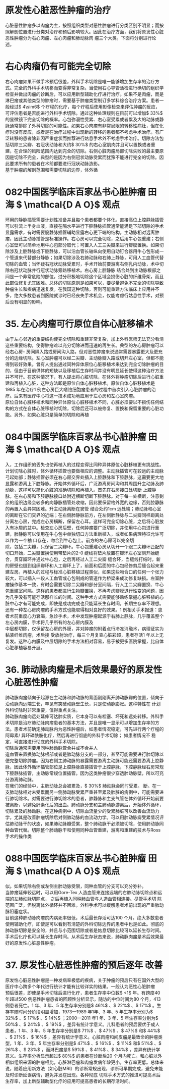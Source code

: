 # 原发性心脏恶性肿瘤的治疗  
心脏恶性肿瘤多以肉瘤为主，按照组织类型对恶性肿瘤进行分类区别不明显；而按照解剖位置进行分类对治疗和预后影响较大。因此在治疗方面，我们将原发性心脏恶性肿瘤分为右心肉瘤、左心肉瘤和肺动脉肉 瘤三个大类。下面将分别进行论述。  
#  右心肉瘤仍有可能完全切除  
右心肉瘤如果不做手术预后很差，外科手术切除是唯一能够增加生存率的治疗方式。完全的外科手术切移而变得非常复杂。当使用右心导管活检进行确切的组织学检查并做出肉瘤的诊断后，可以应用新型辅助化疗进行治疗。如果不是肉瘤，而是淋巴瘤或其他类型的肿瘤时，需要基于肿瘤类型制订多学科综合治疗方案。患者一般经过$ 4\sim6$  个疗程的化疗，每个疗程后使用影像检查来评估肿瘤的反应，可评估患者是否能进行外科手术切除。通过这种处理规则在目前可以增加$ 33\%$ 的显微镜下完全切除的概率。心包弥漫性受累、右心室受累或者累及大的动脉或静脉通常排除了外科切除的可能性。如果右心肉瘤有非常局限的转移性病灶，但在化疗时没有反应，或者是在治疗过程中出现新的转移的患者都不考虑手术治疗。有广泛转移的患者除非因严重症状而推荐进行姑息手术外不考虑手术治疗。切除方法包括切除三尖瓣、右冠状动脉和大约$ 30\%$  的右心室肌肉并且可以置换或者重建，在合理的风险范围内达到完全的切除。右侧心脏肉瘤局部切除失败的最主要原因是切除不完全，典型的是因为右侧冠状动脉受累而犹豫不能进行完全的切除。因此要求所有的患者在术前都要进行冠状动脉造影。  
基于肿瘤的解剖范围和需要切除的边界，体外循  
# 082中国医学临床百家丛书心脏肿瘤  田海  $ \mathcal{D A O}$    观点  
环用的静脉插管需要计划性准备并且每个患者都要个体化。直接高位上腔静脉插管可以引流上半身血液，直接在隔水平进行下腔静脉插管通常能满足下部切除的手术显露需求，有时需要股静脉插管辅助显露右心更下端的结构。主动脉相对远离肿瘤，因此主动脉插管是标准操作。右心房可以完全切除，之后用牛心包重建；右侧心室壁可以简单地用牛心包部分取代；可置入人工三尖瓣来进行瓣膜置换。如果切除涉及上腔静脉或下腔静脉，可以沿血管长轴纵向使用自动钉合器用牛心包形成一个管道来代替部分静脉；如果切除涉及右肺动脉和右肺上静脉，可用人工血管代替切除的血管；当怀疑右冠状动脉受累时，手术开始前要游离右侧乳内动脉，术中切除右冠状动脉并行冠状动脉旁路移植术。右心房上腔静脉 结合处到主动脉根部之间是一个非常危险的部位，过分积极地切除这个区域会损伤心脏的纤维骨架，而且此部位修复尤其困难。总体的切除原则是如果可以，要尽量避免不完全的切除导致肿瘤生长和疾病迅速复发。在我国这种切除，否则可能重建方法临床上应用并不多，绝大多数患者到医院就诊时已经丧失手术机会，仅能考虑行姑息性手术，对预后没有明显的影响。  
# 35.  左心肉瘤可行原位自体心脏移植术  
由于左心邻近的重要结构使完全切除和重建非常复杂，加上外科医师无法充分看清这些重要结构，使得肿瘤难以充分切除进而迅速的再生长。典型的左心房肿瘤可以经右心房- 房间隔入路或房间沟入路，但对恶性肿瘤来说通常需要暴露更大及更充分的边缘切除。左心室肿瘤可以经二尖瓣、主动脉瓣入路或切开左心室，但都不能得到较好效果。曾有人提出通过同种异体原位心脏移植术来达到完全切除肿瘤的目的，但由于目前供体的短缺以及移植后生存时间并没有明显延长使得这种治疗方法并不可行。在这种情况下，有人提出将心脏切除，在体外将肿瘤切除后进行心脏重建和再植入心脏，这种方法即是原位自体心脏移植术。原位自体心脏移植术是1985 年在治疗1 例左心房巨大嗜铬细胞瘤患者的过程中首次引入心脏肿瘤的治疗。后来有医疗中心将这一技术成功地应用于左心房和左心室肉瘤。  
原位自体心脏移植术和同种异体原位心脏移植术不同，心脏必须要以不损伤任何结构的方式在自体心脏移植时切除，切除后还可以被修复、置换和保留重要的心脏功能。另外，如果心脏只是简单的切除和再植  
# 084中国医学临床百家丛书心脏肿瘤  田海  $ \mathcal{D A O}$    观点  
入，工作组织的丢失也使再植入的过程变得比同种异体原位心脏移植更有挑战性。  
计划切除心脏时，体外循环插管也要做相应的调整。主动脉插管可在较远的主动脉弓起始部；静脉插管必须在右心房交界处插入上腔静脉和下腔静脉，这需要更大地显露和游离上下腔静脉。开始体外循环后，广泛游离房间沟和其周围升主动脉及肺动脉，这样可以简化心脏的准确切除和再植入。首先在右房接口处切断 上腔静脉，在右心房和下腔静脉接口处附近横断切断下腔静脉。对于每一处横断，注意剩余的组织边缘会较多的向静脉插管处收缩，因此要保留格外宽的边缘，否则腔静脉的再置入会异常困难。升主动脉离断在窦管 结合处约1cm 远处端；肺动脉和心室的离断在它们交界的近端；在右侧肺静脉前方，在左侧肺静脉与二尖瓣同样距离处分离左心房，完成左心房横断，保留左心耳。这样可完全切除心脏，之后将心脏放入有冰屑的盆中。检查左心房后壁，任何肿瘤要广泛切除，并使用牛心包进行重建，肺静脉可以使用在牛心包中单独切口方法重新植入，或者如果病理特征允许可以作为一个袖 口存在，吻合到牛心包上。前方的左心房可以完全切  
除，包括二尖瓣，只保留二尖瓣环。牛心包重建心房从切开一个跟二尖瓣环匹配的切口开始，二尖瓣置换使用带垫片的2-0 缝线将垫片放置在瓣环左心室侧开始缝合，贯穿瓣环并通过牛心包，之后再经过人工二尖瓣 缝合环，当缝线打结时，新的房壁也缝到组织瓣环和人工瓣环上了，前面和后面的牛心包经修剪后缝合起来重建左房。再植入的过程与标准心脏移植过程类似，如果这些吻合口的任何一个张力较大，可以插入一段人工血管或心包制成的管道作为桥梁来成功修复缺损。左室肿瘤操作基本一致，有时会需要切除二尖瓣和部分室间隔，行人工二尖瓣置换、牛心包重建室间隔。这样的患者都进行生物瓣置换，不再考虑瓣膜退行性变的问题，因为几乎没有可能存活那样长的时间。这种手术方式需要能够熟练掌握心脏移植的心脏中心才有可能完成，即使是成功完成也只能延长生存时间，长期生存率不理想。  
还有一种左心房肉瘤的手术方式也能取得相对良好的效果。1 例相关手术报道：患者术前重度心力衰竭，急诊手术，术中发现肿瘤起源于右肺上静脉，几乎覆盖整个左心房内膜，手术将几乎所有的左心房内膜及  
中层都切除，仅保留左心房的外膜，并对肿瘤的附着点行冷冻消融术，病理证实为黏液纤维肉瘤，术后接 受放射治疗，每三个月复查心脏彩超，患者存活1 年以上无复发。这种心内膜及中层切除的手术方法相对容易，易于被更多医院掌握，比自体心脏移植容易开展。  
# 36. 肺动脉肉瘤是术后效果最好的原发性心脏恶性肿瘤  
肺动脉肉瘤倾向于起源在主动脉和肺动脉的背面刚刚离开肺动脉瓣的位置，倾向于沿动脉向远端生长，罕见有突破动脉壁生长，只是使动脉膨胀。这种特性在 计划外科切除时非常重要，值得重点关注。  
肺动脉肉瘤向远处延伸可达肺实质，它本身可以有栓塞、坏死和远处转移。外科手术切除是治疗肺动脉肉瘤患者的基本方法，并且是唯一显示可以增加生存率的方法。患者术前确定肺动脉内为恶性肿瘤后，如患者情况稳定，可先进行两个疗程的阿霉素/ 异环磷酰胺化疗，然后再进行彻底的外科手术切除； 如患者情况不 稳定，可直接进行彻底的外科手术切除。  
切除后通常需要用同种肺动脉管合并或不合并人  
造血管来置换肺动脉根部或者是肺动脉分支的一部分，甚至可能需要进行肺切除以便完整切除肿瘤。因为右侧主肺动脉的暴露需要游离主动脉可能还需要游离上腔静脉，因此体外循环插管部位是上腔静脉直接插管于上腔静脉，下腔静脉经右房常规下腔静脉插管，主动脉常规位置插管。因为这类肿瘤很少穿透肺动脉壁，所以可充分游离肺动脉。  
在我们的经验中，主肺动脉总会被累及，$ 30\%$  肺动脉会同时受累。 断。在一支肺动脉相对未受累而另一侧肺动脉受累严重甚至累及肺脏的病例中，可能需要进行肺切除术。对需要进行肺切除术的患者，肺静脉和主支气管在体外循环开始前要被离断，以避免肝素化后的出血。肺动脉分支和主肺动脉游离后，开始体外循环，切除累及的肺动脉。在这种病例中，切除血流量少的受累肺脏可以改善血流动力学，尤其是改善肿瘤切除后对侧肺动脉的血流动力学。可以用肺动脉瓣受累情况评估肺动脉干的状态，如果肺动脉瓣受累，整个肺动脉干必须被切除，使用肺动脉同种血管代替。切除整个肺动脉干和使用同种血管重建，游离和重建的技术与Ross 手术的操作类  
# 088中国医学临床百家丛书心脏肿瘤  田海  $ \mathcal{D A O}$    观点  
似。如果切除右侧或左侧主肺动脉受限，同种血管的分支可以充分弥补。  
当肿瘤延伸较远时，可以用Gore-Tex 人造血管来连接远端的右肺动脉切除点和远端的左肺动脉切除点， 之后再植入同种肺血管与人造血管相连接。尽管手术切 除范围广泛，但脱离体外循环并不困难。外科手术可以缓解患者术前出现的严重肺动脉阻塞症状。  
目前这种肺动脉肉瘤院内病死率很低，术后最长存活可达100 个月。绝大多数患者使用辅助化疗，即使是可以看到有清楚的外科切除边界的患者中也是如此。彻底的肺动脉切除是安全的，并且与小范围切除或者是姑息切除比较可以延长生存时间。手术后化疗也可以延长生存时间。从术后生存状态来说，肺动脉肉瘤是术后效果最好的原发性心脏恶性肿瘤。  
# 37. 原发性心脏恶性肿瘤的预后逐年 改善  
原发性心脏恶性肿瘤是一种发病率极低的疾病，关于肿瘤的预后只有在国外大型的医疗中心跨多个年代进行统计才能有比较详实的结果。一般认为恶性心脏肿瘤  
预后很差，即使是手术切除后进行化疗，患者生存率中位数$ <1$  年。有跨度40 年超过500 例恶性肿瘤患者的回顾性分析显示，随访的中位时间为80 个月，413 例患者死亡。1 年、3 年、5 年生存率分别是$ 46\%$ 、$ 22\%$ 、$ 17\%$ 。生存率随时间分阶段明显增加，1973—1989 年1年、3 年、5 年生存率分别为$ 32\%$ 、$ 17\%$ 、$ 14\%$ ；2000—2011 年1 年、3 年、5 年生存率分别为$ 50\%$ 、$ 24\%$ 、$ 19\%$ ，差异有统计学意义。儿科患者的预后要优于成人患者，1 年、3 年、5 年生存率分别是$ 71\%$ 、$ 47\%$ 、$ 47\%$ 和$ 44\%$ 、$ 21\%$ 、$ 16\%$ ，差异有统计学意义。心脏肉瘤和间皮瘤是最致命的肿瘤类型，1 年、3 年、5 年生存率分别是$ 47\%$ 、$ 16\%$ 、$ 11\%$  和$ 51\%$ 、$ 26\%$ 、$ 23\%$ ，而淋巴瘤是$ 59\%$ 、$ 41\%$ 、$ 34\%$ ，差异有统计学意义。生存率分析显示超过$ 80\%$  的患者在诊断后20 个月内死亡。和心脏以外相似组织来源的肿瘤相比，心脏淋巴瘤和肉瘤发病年龄更小，生存率更低。总体来说，随着应用新方法（如心脏MRI）的诊断常规出现，诊断可早期完成，避免未能及时诊断延误病情，避免并发症出现。各种彻底 切除手术方式的推进可提高术后生存率，加上新型辅助型化疗的应用可提高患者的长期存活时间。  